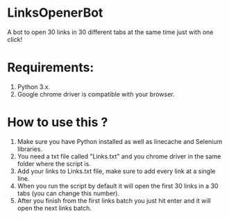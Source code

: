# LinksOpenerBot
A bot to open 30 links in 30 different tabs at the same time just with one click!

# Requirements:
1. Python 3.x.
2. Google chrome driver is compatible with your browser.

# How to use this ?
1. Make sure you have Python installed as well as linecache and Selenium libraries.
2. You need a txt file called "Links.txt" and you chrome driver in the same folder where the script is.
3. Add your links to Links.txt file, make sure to add every link at a single line.
4. When you run the script by default it will open the first 30 links in a 30 tabs (you can change this number).
5. After you finish from the first links batch you just hit enter and it will open the next links batch.
